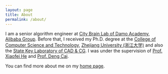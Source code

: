 ```yaml
---
layout: page
title: About
permalink: /about/
---
```


I am a senior algorithm engineer at [City Brain Lab of Damo Academy](https://damo.alibaba.com/labs/city-brain), [Alibaba Group](https://www.alibabagroup.com/en-US). Before that, I received my Ph.D. degree at the [College of Computer Science and Technology](http://www.en.cs.zju.edu.cn), [Zhejiang University (浙江大学)](https://www.zju.edu.cn/english) and also the [State Key Laboratory of CAD & CG](http://www.cad.zju.edu.cn/english.html). I was under the supervision of [Prof. Xiaofei He](http://www.cad.zju.edu.cn/home/xiaofeihe) and [Prof. Deng Cai](http://www.cad.zju.edu.cn/home/dengcai). 

You can find more about me on my [home page](https://sites.google.com/view/xinguo).


